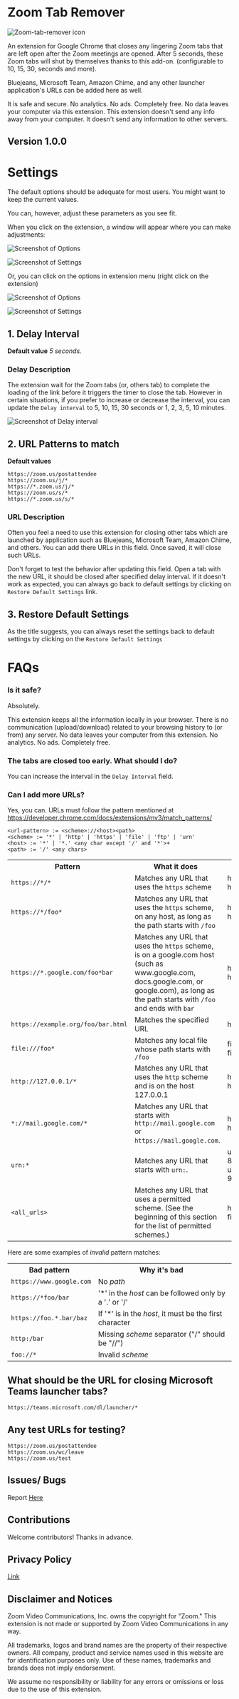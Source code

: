 # Zoom Tab Remover

![Zoom-tab-remover icon](extension/images/icon-128.png)

An extension for Google Chrome that closes any lingering Zoom tabs that are left open after the Zoom meetings are opened. After 5 seconds, these Zoom tabs will shut by themselves thanks to this add-on. (configurable to 10, 15, 30,  seconds and more).

Bluejeans, Microsoft Team, Amazon Chime, and any other launcher application's URLs can be added here as well.

It is safe and secure. No analytics. No ads. Completely free. No data leaves your computer via this extension. This extension doesn't send any info away from your computer. It doesn't send any information to other servers.

## Version 1.0.0

# Settings

The default options should be adequate for most users. You might want to keep the current values.

You can, however, adjust these parameters as you see fit.

When you click on the extension, a window will appear where you can make adjustments:

![Screenshot of Options](assets/screenshot_1.png)

![Screenshot of Settings](assets/screenshot_2.png)

Or, you can click on the options in extension menu (right click on the extension)

![Screenshot of Options](assets/screenshot_3.png)

![Screenshot of Settings](assets/screenshot_4.png)


## 1. Delay Interval

**Default value** *5 seconds.*

### Delay Description

The extension wait for the Zoom tabs (or, others tab) to complete the loading of the link before it triggers the timer to close the tab. However in certain situations, if you prefer to increase or decrease the interval, you can update the `Delay interval` to 5, 10, 15, 30 seconds or 1, 2, 3, 5, 10 minutes.

![Screenshot of Delay interval](assets/screenshot_5.png)

## 2. URL Patterns to match

**Default values**

```
https://zoom.us/postattendee
https://zoom.us/j/*
https://*.zoom.us/j/*
https://zoom.us/s/*
https://*.zoom.us/s/*
```

### URL Description

Often you feel a need to use this extension for closing other tabs which are launched by application such as Bluejeans, Microsoft Team, Amazon Chime, and others. You can add there URLs in this field. Once saved, it will close such URLs.

Don't forget to test the behavior after updating this field. Open a tab with the new URL, it should be closed after specified delay interval. If it doesn't work as expected, you can always go back to default settings by clicking on `Restore Default Settings` link.

## 3. Restore Default Settings

As the title suggests, you can always reset the settings back to default settings by clicking on the `Restore Default Settings`

# FAQs

### Is it safe?

Absolutely.

This extension keeps all the information locally in your browser. There is no communication (upload/download) related to your browsing history to (or from) any server. No data leaves your computer from this extension. No analytics. No ads. Completely free.

### The tabs are closed too early. What should I do?

You can increase the interval in the `Delay Interval` field.

### Can I add more URLs?

Yes, you can. URLs must follow the pattern mentioned at https://developer.chrome.com/docs/extensions/mv3/match_patterns/

```
<url-pattern> := <scheme>://<host><path>
<scheme> := '*' | 'http' | 'https' | 'file' | 'ftp' | 'urn'
<host> := '*' | '*.' <any char except '/' and '*'>+
<path> := '/' <any chars>
```

<table class="fixed-table width-full"><tbody><tr><th style="margin-left:0; padding-left:0">Pattern</th><th style="margin-left:0; padding-left:0">What it does</th><th style="margin-left:0; padding-left:0">Examples of matching URLs</th></tr><tr><td><code>https://*/*</code></td><td>Matches any URL that uses the <code>https</code> scheme</td><td>https://www.google.com/<br>https://example.org/foo/bar.html</td></tr><tr><td><code>https://*/foo*</code></td><td>Matches any URL that uses the <code>https</code> scheme, on any host, as long as the path starts with <code>/foo</code></td><td>https://example.com/foo/bar.html<br>https://www.google.com/foo<b></b></td></tr><tr><td><code>https://*.google.com/foo*bar</code></td><td>Matches any URL that uses the <code>https</code> scheme, is on a google.com host (such as www.google.com, docs.google.com, or google.com), as long as the path starts with <code>/foo</code> and ends with <code>bar</code></td><td>https://www.google.com/foo/baz/bar<br>https://docs.google.com/foobar</td></tr><tr><td><code>https://example.org/foo/bar.html</code></td><td>Matches the specified URL</td><td>https://example.org/foo/bar.html</td></tr><tr><td><code>file:///foo*</code></td><td>Matches any local file whose path starts with <code>/foo</code></td><td>file:///foo/bar.html<br>file:///foo</td></tr><tr><td><code>http://127.0.0.1/*</code></td><td>Matches any URL that uses the <code>http</code> scheme and is on the host 127.0.0.1</td><td>http://127.0.0.1/<br>http://127.0.0.1/foo/bar.html</td></tr><tr><td><code>*://mail.google.com/*</code></td><td>Matches any URL that starts with <code>http://mail.google.com</code> or <code>https://mail.google.com</code>.</td><td>http://mail.google.com/foo/baz/bar<br>https://mail.google.com/foobar</td></tr><tr><td><code>urn:*</code></td><td>Matches any URL that starts with <code>urn:</code>.</td><td>urn:uuid:54723bea-c94e-480e-80c8-a69846c3f582<br>urn:uuid:cfa40aff-07df-45b2-9f95-e023bcf4a6da</td></tr><tr><td><code>&lt;all_urls&gt;</code></td><td>Matches any URL that uses a permitted scheme. (See the beginning of this section for the list of permitted schemes.)</td><td>http://example.org/foo/bar.html<br>file:///bar/baz.html</td></tr></tbody></table>

Here are some examples of *invalid* pattern matches:

<table class="fixed-table width-full"><tbody><tr><th style="margin-left:0; padding-left:0">Bad pattern</th><th style="margin-left:0; padding-left:0">Why it's bad</th></tr><tr><td><code>https://www.google.com</code></td><td>No <em>path</em></td></tr><tr><td><code>https://*foo/bar</code></td><td>'*' in the <em>host</em> can be followed only by a '.' or '/'</td></tr><tr><td><code>https://foo.*.bar/baz&nbsp;</code></td><td>If '*' is in the <em>host</em>, it must be the first character</td></tr><tr><td><code>http:/bar</code></td><td>Missing <em>scheme</em> separator ("/" should be "//")</td></tr><tr><td><code>foo://*</code></td><td>Invalid <em>scheme</em></td></tr></tbody></table>


## What should be the URL for closing Microsoft Teams launcher tabs?

``` 
https://teams.microsoft.com/dl/launcher/*
```

## Any test URLs for testing?

```
https://zoom.us/postattendee
https://zoom.us/wc/leave
https://zoom.us/test
```

## Issues/ Bugs

Report [Here](https://github.com/chandan-singh/zoom-tab-remover/issues)

## Contributions

Welcome contributors! Thanks in advance.

## Privacy Policy

[Link](/privacy.md)

## Disclaimer and Notices

Zoom Video Communications, Inc. owns the copyright for "Zoom." This extension is not made or supported by Zoom Video Communications in any way.

All trademarks, logos and brand names are the property of their respective owners. All company, product and service names used in this website are for identification purposes only. Use of these names, trademarks and brands does not imply endorsement.

We assume no responsibility or liability for any errors or omissions or loss due to the use of this extension.
